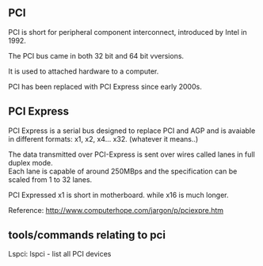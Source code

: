 PCI
-----------

PCI is short for peripheral component interconnect, introduced by Intel in 1992.

The PCI bus came in both 32 bit and 64 bit vversions.

It is used to attached hardware to a computer.

PCI has been replaced with PCI Express since early 2000s.


PCI Express
----------------

PCI Express is a serial bus designed to replace PCI and AGP and is avaiable in different formats: x1, x2, x4... x32. (whatever it means..)

The data transmitted over PCI-Express is sent over wires called lanes in full duplex mode.  
Each lane is capable of around 250MBps and the specification can be scaled from 1 to 32 lanes.

PCI Expressed x1 is short in motherboard. while x16 is much longer.

Reference: http://www.computerhope.com/jargon/p/pciexpre.htm


tools/commands relating to pci
--------------------------
Lspci: lspci - list all PCI devices
